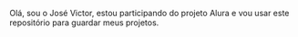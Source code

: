 Olá, sou o José Victor, estou participando do projeto Alura e vou usar este repositório para guardar meus projetos.
